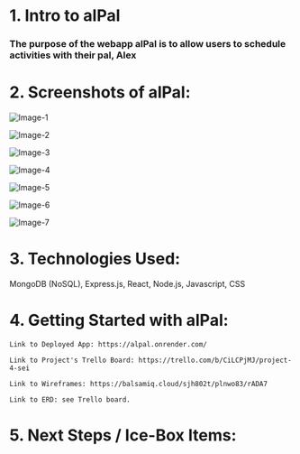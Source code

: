 # 1. Intro to alPal
### The purpose of the webapp alPal is to allow users to schedule activities with their pal, Alex 

# 2. Screenshots of alPal: 

![Image-1](https://i.imgur.com/B4jqE2A.png)

![Image-2](https://i.imgur.com/xCP1crl.png)

![Image-3](https://i.imgur.com/YI8dWSO.png)

![Image-4](https://i.imgur.com/KdDfQLJ.png)

![Image-5](https://i.imgur.com/SILz9sX.png)

![Image-6]()

![Image-7]()

# 3. Technologies Used: 
MongoDB (NoSQL), Express.js, React, Node.js, Javascript, CSS

# 4. Getting Started with alPal: 

    Link to Deployed App: https://alpal.onrender.com/

    Link to Project's Trello Board: https://trello.com/b/CiLCPjMJ/project-4-sei

    Link to Wireframes: https://balsamiq.cloud/sjh802t/plnwo83/rADA7

    Link to ERD: see Trello board.

# 5. Next Steps / Ice-Box Items: 